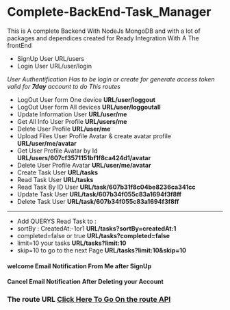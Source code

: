 # Complete-BackEnd-Task_Manager
This is A complete Backend With NodeJs MongoDB and with a lot of packages and dependices created for Ready Integration With A The frontEnd 
- SignUp User  URL/users
- Login User   URL/user/login

 *User Authentification Has to be login or create for generate access token valid for **7day** account to do This routes*
- LogOut User form One device **URL/user/loggout**
- LogOut User form All devices **URL/user/loggoutall**
- Update Information User **URL/user/me**
- Get All Info User Profile  **URL/users/me**
- Delete User Profile **URL/user/me**
- Upload Files User Profile Avatar & create avatar profile  **URL/user/me/avatar**
- Get User Profile Avatar by Id  **URL/users/607cf3571151bf1f8ca424d1/avatar**
- Delete User Profile Avatar **URL/user/me/avatar**
- Create Task User  **URL/tasks**
- Read Task User **URL/tasks**
- Read Task By ID User **URL/task/607b31f8c04be8236ca341cc**
- Update Task User **URL/task/607b34f055c83a1694f3f8ff**
- Delete Task User **URL/task/607b34f055c83a1694f3f8ff**
------------------------------------
- Add QUERYS Read Task to :
- sortBy : CreatedAt:-1or1  **URL/tasks?sortBy=createdAt:1**
- completed=false or true **URL/tasks?completed=false**
- limit=10 your tasks **URL/tasks?limit:10**
- skip=10 to go to the next Page   **URL/tasks?limit:10&skip=10**
 #### welcome Email Notification From Me after SignUp
  #### Cancel Email Notification After Deleting your Account
### The route URL [Click Here To Go On the route API](https://completetaskmanager.herokuapp.com/)
